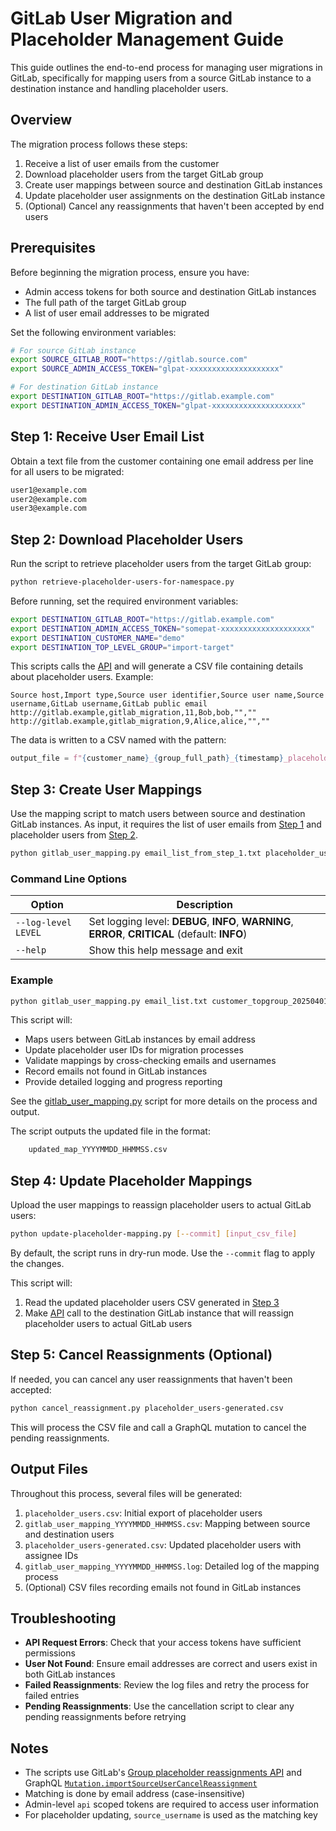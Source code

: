 # GitLab User Migration and Placeholder Management Guide

This guide outlines the end-to-end process for managing user migrations in GitLab, specifically for mapping users from a source GitLab instance to a destination instance and handling placeholder users.

## Overview

The migration process follows these steps:

1. Receive a list of user emails from the customer
2. Download placeholder users from the target GitLab group
3. Create user mappings between source and destination GitLab instances
4. Update placeholder user assignments on the destination GitLab instance
5. (Optional) Cancel any reassignments that haven't been accepted by end users

## Prerequisites

Before beginning the migration process, ensure you have:

- Admin access tokens for both source and destination GitLab instances
- The full path of the target GitLab group
- A list of user email addresses to be migrated

Set the following environment variables:

```bash
# For source GitLab instance
export SOURCE_GITLAB_ROOT="https://gitlab.source.com"
export SOURCE_ADMIN_ACCESS_TOKEN="glpat-xxxxxxxxxxxxxxxxxxxx"

# For destination GitLab instance
export DESTINATION_GITLAB_ROOT="https://gitlab.example.com"
export DESTINATION_ADMIN_ACCESS_TOKEN="glpat-xxxxxxxxxxxxxxxxxxxx"
```

## Step 1: Receive User Email List

Obtain a text file from the customer containing one email address per line for all users to be migrated:

```txt
user1@example.com
user2@example.com
user3@example.com
```

## Step 2: Download Placeholder Users

Run the script to retrieve placeholder users from the target GitLab group:

```bash
python retrieve-placeholder-users-for-namespace.py
```

Before running, set the required environment variables:

```bash
export DESTINATION_GITLAB_ROOT="https://gitlab.example.com"
export DESTINATION_ADMIN_ACCESS_TOKEN="somepat-xxxxxxxxxxxxxxxxxxxx"
export DESTINATION_CUSTOMER_NAME="demo"
export DESTINATION_TOP_LEVEL_GROUP="import-target"
```

This scripts calls the [API](https://docs.gitlab.com/api/group_placeholder_reassignments/#download-the-csv-file) and will generate a CSV file containing details about placeholder users. Example:

```csv
Source host,Import type,Source user identifier,Source user name,Source username,GitLab username,GitLab public email
http://gitlab.example,gitlab_migration,11,Bob,bob,"",""
http://gitlab.example,gitlab_migration,9,Alice,alice,"",""
```

The data is written to a CSV named with the pattern:

```python
output_file = f"{customer_name}_{group_full_path}_{timestamp}_placeholder_users.csv"  # Name of the output CSV file
```

## Step 3: Create User Mappings

Use the mapping script to match users between source and destination GitLab instances. As input, it requires the list of user emails from [Step 1](#step-1-receive-user-email-list) and placeholder users from [Step 2](#step-2-download-placeholder-users).

```bash
python gitlab_user_mapping.py email_list_from_step_1.txt placeholder_users_from_step_2.csv [OPTIONS]
```

### Command Line Options

| Option              | Description                                                                                      |
| ------------------- | ------------------------------------------------------------------------------------------------ |
| `--log-level LEVEL` | Set logging level: **DEBUG**, **INFO**, **WARNING**, **ERROR**, **CRITICAL** (default: **INFO**) |
| `--help`            | Show this help message and exit                                                                  |

### Example

```bash
python gitlab_user_mapping.py email_list.txt customer_topgroup_20250401081822_placeholder_users.csv --log-level INFO
```

This script will:

- Maps users between GitLab instances by email address
- Update placeholder user IDs for migration processes
- Validate mappings by cross-checking emails and usernames
- Record emails not found in GitLab instances
- Provide detailed logging and progress reporting

See the [gitlab_user_mapping.py](./gitlab_user_mapping.py) script for more details on the process and output.

The script outputs the updated file in the format:

```bash
    updated_map_YYYYMMDD_HHMMSS.csv
```

## Step 4: Update Placeholder Mappings

Upload the user mappings to reassign placeholder users to actual GitLab users:

```bash
python update-placeholder-mapping.py [--commit] [input_csv_file]
```

By default, the script runs in dry-run mode. Use the `--commit` flag to apply the changes.

This script will:

1. Read the updated placeholder users CSV generated in [Step 3](#step-3-create-user-mappings)
2. Make [API](https://docs.gitlab.com/api/group_placeholder_reassignments/#reassign-placeholders) call to the destination GitLab instance that will reassign placeholder users to actual GitLab users

## Step 5: Cancel Reassignments (Optional)

If needed, you can cancel any user reassignments that haven't been accepted:

```bash
python cancel_reassignment.py placeholder_users-generated.csv
```

This will process the CSV file and call a GraphQL mutation to cancel the pending reassignments.

## Output Files

Throughout this process, several files will be generated:

1. `placeholder_users.csv`: Initial export of placeholder users
2. `gitlab_user_mapping_YYYYMMDD_HHMMSS.csv`: Mapping between source and destination users
3. `placeholder_users-generated.csv`: Updated placeholder users with assignee IDs
4. `gitlab_user_mapping_YYYYMMDD_HHMMSS.log`: Detailed log of the mapping process
5. (Optional) CSV files recording emails not found in GitLab instances

## Troubleshooting

- **API Request Errors**: Check that your access tokens have sufficient permissions
- **User Not Found**: Ensure email addresses are correct and users exist in both GitLab instances
- **Failed Reassignments**: Review the log files and retry the process for failed entries
- **Pending Reassignments**: Use the cancellation script to clear any pending reassignments before retrying

## Notes

- The scripts use GitLab's [Group placeholder reassignments API](https://docs.gitlab.com/api/group_placeholder_reassignments/) and GraphQL [`Mutation.importSourceUserCancelReassignment`](https://docs.gitlab.com/api/graphql/reference/#mutationimportsourceusercancelreassignment)
- Matching is done by email address (case-insensitive)
- Admin-level `api` scoped tokens are required to access user information
- For placeholder updating, `source_username` is used as the matching key